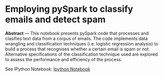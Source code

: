 # Employing pySpark to classify emails and detect spam
 
 

 
**Abstract** — This notebook presents pySpark code that processes and clasifies text data from a corpus of emails. The code implements data wrangling and classification techniques (i.e. logistic regression analysis) to build a process that recognises whether a certain email is spam or not. Alternative specifications of the classification technique used are explored to assess the performance and efficiency of the process.

See IPython Notebook: [Ipython Notebook](https://github.com/futurikidis21/Spark_spam_message_machine_learning/blob/master/Spark_Spam_Message.ipynb)


